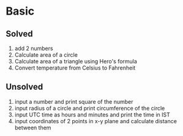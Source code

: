 # Basic

## Solved
1. add 2 numbers
1. Calculate area of a circle
1. Calculate area of a triangle using Hero's formula
1. Convert temperature from Celsius to Fahrenheit

## Unsolved
1. input a number and print square of the number
1. input radius of a circle and print circumference of the circle
1. input UTC time as hours and minutes and print the time in IST
1. input coordinates of 2 points in x-y plane and calculate distance between them
